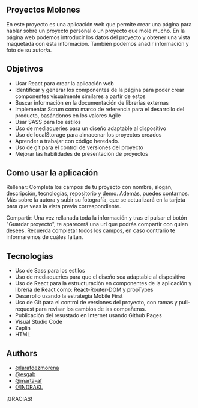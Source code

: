 ## Proyectos Molones

En este proyecto es una aplicación web que permite crear una página para hablar sobre un proyecto personal o un proyecto que mole mucho. En la página web podemos introducir los datos del proyecto y obtener una vista maquetada con esta información. También podemos añadir información y foto de su autor/a.

## Objetivos

- Usar React para crear la aplicación web
- Identificar y generar los componentes de la página para poder crear componentes visualmente similares a partir de estos
- Buscar información en la documentación de librerías externas
- Implementar Scrum como marco de referencia para el desarrollo del producto, basándonos en los valores Agile
- Usar SASS para los estilos
- Uso de mediaqueries para un diseño adaptable al dispositivo
- Uso de localStorage para almacenar los proyectos creados
- Aprender a trabajar con código heredado.
- Uso de git para el control de versiones del proyecto
- Mejorar las habilidades de presentación de proyectos

## Como usar la aplicación

Rellenar: Completa los campos de tu proyecto con nombre, slogan, descripción, tecnologías, repositorio y demo. Además, puedes contarnos. Más sobre la autora y subir su fotografía, que se actualizará en la tarjeta para que veas la vista previa correspondiente.

Compartir: Una vez rellanada toda la información y tras el pulsar el botón "Guardar proyecto", te aparecerá una url que podrás compartir con quien desees. Recuerda completar todos los campos, en caso contrario te informaremos de cuáles faltan.

## Tecnologías

- Uso de Sass para los estilos
- Uso de mediaqueries para que el diseño sea adaptable al dispositivo
- Uso de React para la estructuración en componentes de la aplicación y librería de React como: React-Router-DOM y propTypes
- Desarrollo usando la estrategia Mobile First
- Uso de Git para el control de versiones del proyecto, con ramas y pull-request para revisar los cambios de las compañeras.
- Publicación del resustado en Internet usando Github Pages
- Visual Studio Code
- Zeplin
- HTML

## Authors

- [@larafdezmorena](https://www.github.com/larafdezmorena)
- [@esgab](https://www.github.com/esgab)
- [@marta-af](https://www.github.com/marta-af)
- [@INDRAKL](https://github.com/INDRAKL)

¡GRACIAS!

